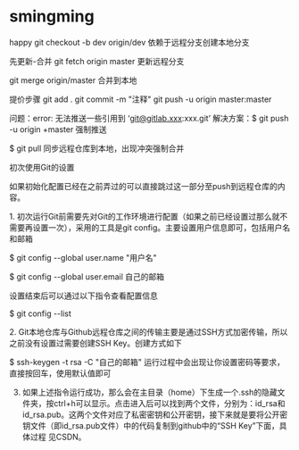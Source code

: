 # smingming
happy
git checkout -b dev origin/dev 依赖于远程分支创建本地分支

先更新-合并
git fetch origin master 更新远程分支

git merge origin/master 合并到本地

提价步骤
git add .
git commit -m "注释"
git push -u origin master:master

问题：error: 无法推送一些引用到 ‘git@gitlab.xxx:xxx.git’
解决方案：$ git push -u origin +master 强制推送

$ git pull 同步远程仓库到本地，出现冲突强制合并


初次使用Git的设置

如果初始化配置已经在之前弄过的可以直接跳过这一部分至push到远程仓库的内容。

1. 初次运行Git前需要先对Git的工作环境进行配置（如果之前已经设置过那么就不需要再设置一次），采用的工具是git config。主要设置用户信息即可，包括用户名和邮箱


$ git config --global user.name "用户名"

$ git config --global user.email 自己的邮箱

设置结束后可以通过以下指令查看配置信息


$ git config --list

2. Git本地仓库与Github远程仓库之间的传输主要是通过SSH方式加密传输，所以之前没有设置过需要创建SSH Key。创建方式如下


$ ssh-keygen -t rsa -C "自己的邮箱"
运行过程中会出现让你设置密码等要求，直接按回车，使用默认值即可



3. 如果上述指令运行成功，那么会在主目录（home）下生成一个.ssh的隐藏文件夹，按ctrl+h可以显示。点击进入后可以找到两个文件，分别为：id_rsa和id_rsa.pub。这两个文件对应了私密密钥和公开密钥，接下来就是要将公开密钥文件（即id_rsa.pub文件）中的代码复制到github中的“SSH Key”下面，具体过程 见CSDN。
